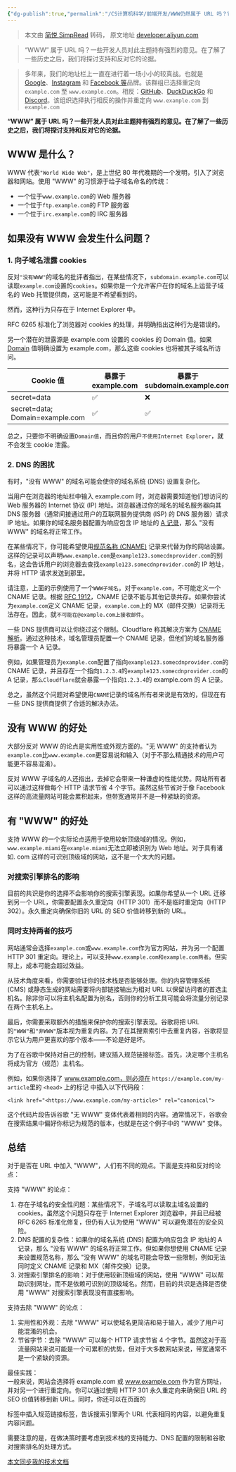```yaml
---
{"dg-publish":true,"permalink":"/CS计算机科学/前端开发/WWW仍然属于 URL 吗？它可以消失吗/","created":"2023-11-09T07:14:15.587+08:00","updated":"2024-03-09T18:08:56.158+08:00"}
---
```


> 本文由 [简悦 SimpRead](http://ksria.com/simpread/) 转码， 原文地址 [developer.aliyun.com](https://developer.aliyun.com/article/1295331)

> “WWW” 属于 URL 吗？一些开发人员对此主题持有强烈的意见。在了解了一些历史之后，我们将探讨支持和反对它的论据。

> 多年来，我们的地址栏上一直在进行着一场小小的较真战。也就是 [Google](http://www.google.com/)、[Instagram](http://www.instagram.com/) 和 [Facebook 等](http://www.facebook.com/)品牌。该群组已选择重定向 `example.com` 至 `www.example.com`。相反：[GitHub](http://github.com/)、[DuckDuckGo](http://duckduckgo.com/) 和 [Discord](http://discord.com/)。该组织选择执行相反的操作并重定向 `www.example.com` 到 `example.com`

**“WWW” 属于 URL 吗？一些开发人员对此主题持有强烈的意见。在了解了一些历史之后，我们将探讨支持和反对它的论据。**

WWW 是什么？
--------

WWW 代表`"World Wide Web"`，是上世纪 80 年代晚期的一个发明，引入了浏览器和网站。使用 "WWW" 的习惯源于给子域名命名的传统：

*   一个位于`www.example.com`的 Web 服务器
*   一个位于`ftp.example.com`的 FTP 服务器
*   一个位于`irc.example.com`的 IRC 服务器

如果没有 WWW 会发生什么问题？
-----------------

### 1. 向子域名泄露 cookies

反对`"没有WWW"`的域名的批评者指出，在某些情况下，`subdomain.example.com`可以读取`example.com`设置的`cookies`。如果你是一个允许客户在你的域名上运营子域名的 Web 托管提供商，这可能是不希望看到的。

然而，这种行为只存在于 Internet Explorer 中。

RFC 6265 标准化了浏览器对 cookies 的处理，并明确指出这种行为是错误的。

另一个潜在的泄露源是 example.com 设置的 cookies 的 Domain 值。如果 [Domain](https://developer.mozilla.org/en-US/docs/Web/HTTP/Headers/Set-Cookie) 值明确设置为 example.com，那么这些 cookies 也将被其子域名所访问。

<table><thead><tr><th>Cookie 值</th><th>暴露于 example.com</th><th>暴露于 subdomain.example.com</th></tr></thead><tbody><tr><td>secret=data</td><td>✅</td><td>❌</td></tr><tr><td>secret=data; Domain=example.com</td><td>✅</td><td>✅</td></tr></tbody></table>

总之，只要你不明确设置`Domain值`，而且你的用户`不使用Internet Explorer`，就不会发生 cookie 泄露。

### 2. DNS 的困扰

有时，"没有 WWW" 的域名可能会使你的域名系统 (DNS) 设置复杂化。

当用户在浏览器的地址栏中输入 example.com 时，浏览器需要知道他们想访问的 Web 服务器的 Internet 协议 (IP) 地址。浏览器通过你的域名的域名服务器向其 DNS 服务器（通常间接通过用户的互联网服务提供商 (ISP) 的 DNS 服务器）请求 IP 地址。如果你的域名服务器配置为响应包含 IP 地址的 [A 记录](https://wizardzines.com/comics/dns-record-types/)，那么 "没有 WWW" 的域名将正常工作。

在某些情况下，你可能希望使用[规范名称 (CNAME)](https://wizardzines.com/comics/cname/) 记录来代替为你的网站设置。这样的记录可以声明`www.example.com`是`example123.somecdnprovider.com`的别名，这会告诉用户的浏览器去查找`example123.somecdnprovider.com`的 IP 地址，并将 HTTP 请求发送到那里。

请注意，上面的示例使用了一个`WWW子域名`。对于`example.com`，不可能定义一个 CNAME 记录。根据 [RFC 1912](https://www.ietf.org/rfc/rfc1912.html#section-2.4)，CNAME 记录不能与其他记录共存。如果你尝试为`example.com`定义 CNAME 记录，`example.com`上的 MX（邮件交换）记录将无法存在。因此，就`不可能在@example.com上接收邮件`。

一些 DNS 提供商可以让你绕过这个限制。Cloudflare 称其解决方案为 [CNAME 解析](https://blog.cloudflare.com/introducing-cname-flattening-rfc-compliant-cnames-at-a-domains-root/)。通过这种技术，域名管理员配置一个 CNAME 记录，但他们的域名服务器将暴露一个 A 记录。

例如，如果管理员为`example.com`配置了指向`example123.somecdnprovider.com`的 CNAME 记录，并且存在一个指向`1.2.3.4`的`example123.somecdnprovider.com`的 A 记录，那`么Cloudflare`就会暴露一个指向`1.2.3.4`的 example.com 的 A 记录。

总之，虽然这个问题对希望使用`CNAME`记录的域名所有者来说是有效的，但现在有一些 DNS 提供商提供了合适的解决办法。

没有 WWW 的好处
----------

大部分反对 WWW 的论点是实用性或外观方面的。"无 WWW" 的支持者认为`example.com`比`www.example.com`更容易说和输入（对于不那么精通技术的用户可能更不容易混淆）。

反对 WWW 子域名的人还指出，去掉它会带来一种谦虚的性能优势。网站所有者可以通过这样做每个 HTTP 请求节省 4 个字节。虽然这些节省对于像 Facebook 这样的高流量网站可能会累积起来，但带宽通常并不是一种紧缺的资源。

有 "WWW" 的好处
-----------

支持 WWW 的一个实际论点适用于使用较新顶级域的情况。例如，`www.example.miami`在`example.miami`无法立即被识别为 Web 地址。对于具有诸如. com 这样的可识别顶级域的网站，这不是一个太大的问题。

### 对搜索引擎排名的影响

目前的共识是你的选择不会影响你的搜索引擎表现。如果你希望从一个 URL 迁移到另一个 URL，你需要配置永久重定向（HTTP 301）而不是临时重定向（HTTP 302）。永久重定向确保你旧的 URL 的 SEO 价值转移到新的 URL。

### 同时支持两者的技巧

网站通常会选择`example.com`或`www.example.com`作为官方网站，并为另一个配置 HTTP 301 重定向。理论上，可以支持`www.example.com和example.com两者`。但实际上，成本可能会超过效益。

从技术角度来看，你需要验证你的技术栈是否能够处理。你的内容管理系统 (CMS) 或静态生成的网站需要将内部链接输出为相对 URL 以保留访问者的首选主机名。除非你可以将主机名配置为别名，否则你的分析工具可能会将流量分别记录在两个主机名上。

最后，你需要采取额外的措施来保护你的搜索引擎表现。谷歌将把 URL 的`"WWW"`和`"非WWW"`版本视为重复内容。为了在其搜索索引中去重复内容，谷歌将显示它认为用户更喜欢的那个版本——不论是好是坏。

为了在谷歌中保持对自己的控制，建议插入规范链接标签。首先，决定哪个主机名将成为官方（规范）主机名。

例如，如果你选择了 www.example.com，则必须在 `https://example.com/my-article`里的 `<head>` 上的标记 中插入以下代码段：

```
<link href="<https://www.example.com/my-article>" rel="canonical">
```

这个代码片段告诉谷歌 "无 WWW" 变体代表着相同的内容。通常情况下，谷歌会在搜索结果中偏好你标记为规范的版本，也就是在这个例子中的 "WWW" 变体。

总结
--

对于是否在 URL 中加入 "WWW"，人们有不同的观点。下面是支持和反对的论点：

支持 "WWW" 的论点：

1.  存在子域名的安全性问题：某些情况下，子域名可以读取主域名设置的 cookies。虽然这个问题只存在于 Internet Explorer 浏览器中，并且已经被 RFC 6265 标准化修复，但仍有人认为使用 "WWW" 可以避免潜在的安全风险。
2.  DNS 配置的复杂性：如果你的域名系统 (DNS) 配置为响应包含 IP 地址的 A 记录，那么 "没有 WWW" 的域名将正常工作。但如果你想使用 CNAME 记录来设置规范名称，那么 "没有 WWW" 的域名可能会导致一些限制，例如无法同时定义 CNAME 记录和 MX（邮件交换）记录。
3.  对搜索引擎排名的影响：对于使用较新顶级域的网站，使用 "WWW" 可以帮助识别网址，而不是依赖可识别的顶级域名。然而，目前的共识是选择是否使用 "WWW" 对搜索引擎表现没有直接影响。

支持去除 "WWW" 的论点：

1.  实用性和外观：去除 "WWW" 可以使域名更简洁和易于输入，减少了用户可能混淆的机会。
2.  节省字节：去除 "WWW" 可以每个 HTTP 请求节省 4 个字节。虽然这对于高流量网站来说可能是一个可累积的优势，但对于大多数网站来说，带宽通常不是一个紧缺的资源。

最佳实践：  
一般来说，网站会选择将 example.com 或 www.example.com 作为官方网址，并对另一个进行重定向。你可以通过使用 HTTP 301 永久重定向来确保旧 URL 的 SEO 价值转移到新 URL。同时，你还可以在页面的

标签中插入规范链接标签，告诉搜索引擎两个 URL 代表相同的内容，以避免重复内容问题。

需要注意的是，在做决策时要考虑到技术栈的支持能力、DNS 配置的限制和谷歌对搜索排名的处理方式。

[本文同步我的技术文档](https://docs.zcsuper.cn/)
